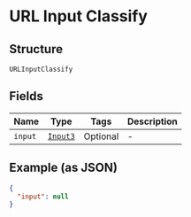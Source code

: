 
# URL Input Classify

## Structure

`URLInputClassify`

## Fields

| Name | Type | Tags | Description |
|  --- | --- | --- | --- |
| `input` | [`Input3`](/fl-python/doc/models/input-3.md) | Optional | - |

## Example (as JSON)

```json
{
  "input": null
}
```

